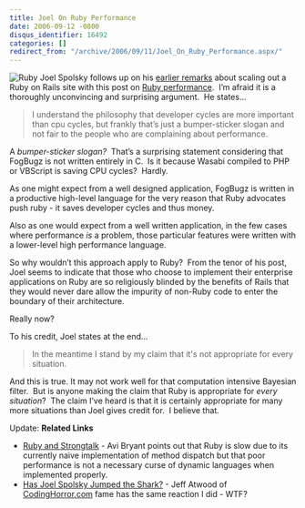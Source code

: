 ```yaml
---
title: Joel On Ruby Performance
date: 2006-09-12 -0800
disqus_identifier: 16492
categories: []
redirect_from: "/archive/2006/09/11/Joel_On_Ruby_Performance.aspx/"
---
```


![Ruby](https://haacked.com/images/haacked_com/WindowsLiveWriter/JoelOnRubyPerformance_B8DA/ruby6.jpg)
Joel Spolsky follows up on his [earlier
remarks](http://www.joelonsoftware.com/items/2006/09/01.html) about
scaling out a Ruby on Rails site with this post on [Ruby
performance](http://www.joelonsoftware.com/items/2006/09/12.html).  I’m
afraid it is a thoroughly unconvincing and surprising argument.  He
states...

> I understand the philosophy that developer cycles are more important
> than cpu cycles, but frankly that’s just a bumper-sticker slogan and
> not fair to the people who are complaining about performance.

A *bumper-sticker slogan?*  That’s a surprising statement considering
that FogBugz is not written entirely in C.  Is it because Wasabi
compiled to PHP or VBScript is saving CPU cycles?  Hardly.

As one might expect from a well designed application, FogBugz is written
in a productive high-level language for the very reason that Ruby
advocates push ruby - it saves developer cycles and thus money.

Also as one would expect from a well written application, in the few
cases where performance *is* a problem, those particular features were
written with a lower-level high performance language.

So why wouldn’t this approach apply to Ruby?  From the tenor of his
post, Joel seems to indicate that those who choose to implement their
enterprise applications on Ruby are so religiously blinded by the
benefits of Rails that they would never dare allow the impurity of
non-Ruby code to enter the boundary of their architecture.

Really now?

To his credit, Joel states at the end...

> In the meantime I stand by my claim that it's not appropriate for
> every situation.

And this is true. It may not work well for that computation intensive
Bayesian filter.  But is anyone making the claim that Ruby is
appropriate for *every situation*?  The claim I’ve heard is that it is
certainly appropriate for many more situations than Joel gives credit
for.  I believe that.

Update: **Related Links**

-   [Ruby and Strongtalk](http://smallthought.com/avi/?p=16) - Avi
    Bryant points out that Ruby is slow due to its currently naive
    implementation of method dispatch but that poor performance is not a
    necessary curse of dynamic languages when implemented properly.
-   [Has Joel Spolsky Jumped the
    Shark?](http://www.codinghorror.com/blog/archives/000679.html) -
    Jeff Atwood of [CodingHorror.com](http://www.codinghorror.com/blog/)
    fame has the same reaction I did - WTF?

